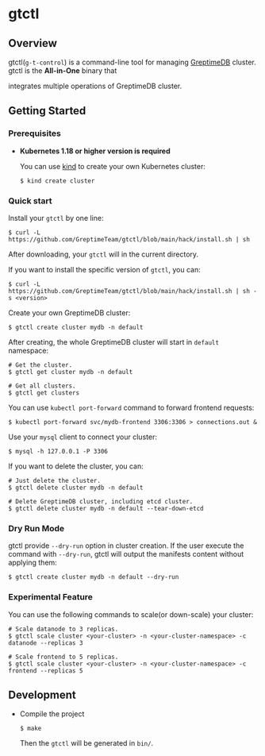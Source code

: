 # gtctl

## Overview

gtctl(`g-t-control`) is a command-line tool for managing [GreptimeDB](https://github.com/GrepTimeTeam/greptimedb) cluster. gtctl is the **All-in-One** binary that 

integrates multiple operations of GreptimeDB cluster.

## Getting Started

### Prerequisites

- **Kubernetes 1.18 or higher version is required**

  You can use [kind](https://kind.sigs.k8s.io/) to create your own Kubernetes cluster:

  ```
  $ kind create cluster
  ```

### Quick start

Install your `gtctl` by one line:

```
$ curl -L https://github.com/GreptimeTeam/gtctl/blob/main/hack/install.sh | sh
```

After downloading, your `gtctl` will in the current directory.

If you want to install the specific version of `gtctl`, you can:

```
$ curl -L https://github.com/GreptimeTeam/gtctl/blob/main/hack/install.sh | sh -s <version>
```

Create your own GreptimeDB cluster:

```
$ gtctl create cluster mydb -n default
```

After creating, the whole GreptimeDB cluster will start in `default` namespace:

```
# Get the cluster.
$ gtctl get cluster mydb -n default

# Get all clusters.
$ gtctl get clusters
```

You can use `kubectl port-forward` command to forward frontend requests:

```
$ kubectl port-forward svc/mydb-frontend 3306:3306 > connections.out &
```

Use your `mysql` client to connect your cluster:

```
$ mysql -h 127.0.0.1 -P 3306
```

If you want to delete the cluster, you can:

```
# Just delete the cluster.
$ gtctl delete cluster mydb -n default

# Delete GreptimeDB cluster, including etcd cluster.
$ gtctl delete cluster mydb -n default --tear-down-etcd
```

### Dry Run Mode

gtctl provide `--dry-run` option in cluster creation. If the user execute the command with `--dry-run`, gtctl will output the manifests content without applying them:

```
$ gtctl create cluster mydb -n default --dry-run
```

### Experimental Feature

You can use the following commands to scale(or down-scale) your cluster:

```
# Scale datanode to 3 replicas.
$ gtctl scale cluster <your-cluster> -n <your-cluster-namespace> -c datanode --replicas 3

# Scale frontend to 5 replicas.
$ gtctl scale cluster <your-cluster> -n <your-cluster-namespace> -c frontend --replicas 5
```


## Development

- Compile the project

  ```
  $ make
  ```

  Then the `gtctl` will be generated in `bin/`.
